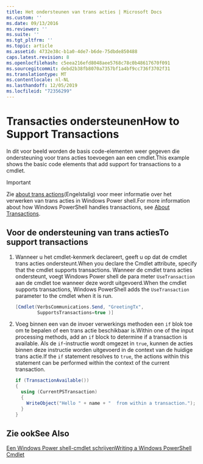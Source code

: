 ```yaml
---
title: Het ondersteunen van trans acties | Microsoft Docs
ms.custom: ''
ms.date: 09/13/2016
ms.reviewer: ''
ms.suite: ''
ms.tgt_pltfrm: ''
ms.topic: article
ms.assetid: 4732e38c-b1a0-4de7-b6de-75dbde850488
caps.latest.revision: 8
ms.openlocfilehash: c5eea216efd8048aee5768c78c0b48617670f091
ms.sourcegitcommit: debd2b38fb8070a7357bf1a4bf9cc736f3702f31
ms.translationtype: MT
ms.contentlocale: nl-NL
ms.lasthandoff: 12/05/2019
ms.locfileid: "72356299"
---
```

# <a name="how-to-support-transactions"></a><span data-ttu-id="98df7-102">Transacties ondersteunen</span><span class="sxs-lookup"><span data-stu-id="98df7-102">How to Support Transactions</span></span>

<span data-ttu-id="98df7-103">In dit voor beeld worden de basis code-elementen weer gegeven die ondersteuning voor trans acties toevoegen aan een cmdlet.</span><span class="sxs-lookup"><span data-stu-id="98df7-103">This example shows the basic code elements that add support for transactions to a cmdlet.</span></span>

> [!IMPORTANT]
> <span data-ttu-id="98df7-104">Zie [about trans actions][about_Transactions](Engelstalig) voor meer informatie over het verwerken van trans acties in Windows Power shell.</span><span class="sxs-lookup"><span data-stu-id="98df7-104">For more information about how Windows PowerShell handles transactions, see [About Transactions][about_Transactions].</span></span>

## <a name="to-support-transactions"></a><span data-ttu-id="98df7-105">Voor de ondersteuning van trans acties</span><span class="sxs-lookup"><span data-stu-id="98df7-105">To support transactions</span></span>

1. <span data-ttu-id="98df7-106">Wanneer u het cmdlet-kenmerk declareert, geeft u op dat de cmdlet trans acties ondersteunt.</span><span class="sxs-lookup"><span data-stu-id="98df7-106">When you declare the Cmdlet attribute, specify that the cmdlet supports transactions.</span></span>
   <span data-ttu-id="98df7-107">Wanneer de cmdlet trans acties ondersteunt, voegt Windows Power shell de para meter `UseTransaction` aan de cmdlet toe wanneer deze wordt uitgevoerd.</span><span class="sxs-lookup"><span data-stu-id="98df7-107">When the cmdlet supports transactions, Windows PowerShell adds the `UseTransaction` parameter to the cmdlet when it is run.</span></span>

    ```csharp
    [Cmdlet(VerbsCommunications.Send, "GreetingTx",
            SupportsTransactions=true )]
    ```

2. <span data-ttu-id="98df7-108">Voeg binnen een van de invoer verwerkings methoden een `if` blok toe om te bepalen of een trans actie beschikbaar is.</span><span class="sxs-lookup"><span data-stu-id="98df7-108">Within one of the input processing methods, add an `if` block to determine if a transaction is available.</span></span>
   <span data-ttu-id="98df7-109">Als de `if`-instructie wordt omgezet in `true`, kunnen de acties binnen deze instructie worden uitgevoerd in de context van de huidige trans actie.</span><span class="sxs-lookup"><span data-stu-id="98df7-109">If the `if` statement resolves to `true`, the actions within this statement can be performed within the context of the current transaction.</span></span>

    ```csharp
    if (TransactionAvailable())
    {
      using (CurrentPSTransaction)
      {
        WriteObject("Hello " + name + "  from within a transaction.");
      }
    }
    ```

## <a name="see-also"></a><span data-ttu-id="98df7-110">Zie ook</span><span class="sxs-lookup"><span data-stu-id="98df7-110">See Also</span></span>

[<span data-ttu-id="98df7-111">Een Windows Power shell-cmdlet schrijven</span><span class="sxs-lookup"><span data-stu-id="98df7-111">Writing a Windows PowerShell Cmdlet</span></span>](./writing-a-windows-powershell-cmdlet.md)

<!-- External URLs -->

[about_Transactions]: /powershell/module/Microsoft.PowerShell.Core/About/about_Transactions
